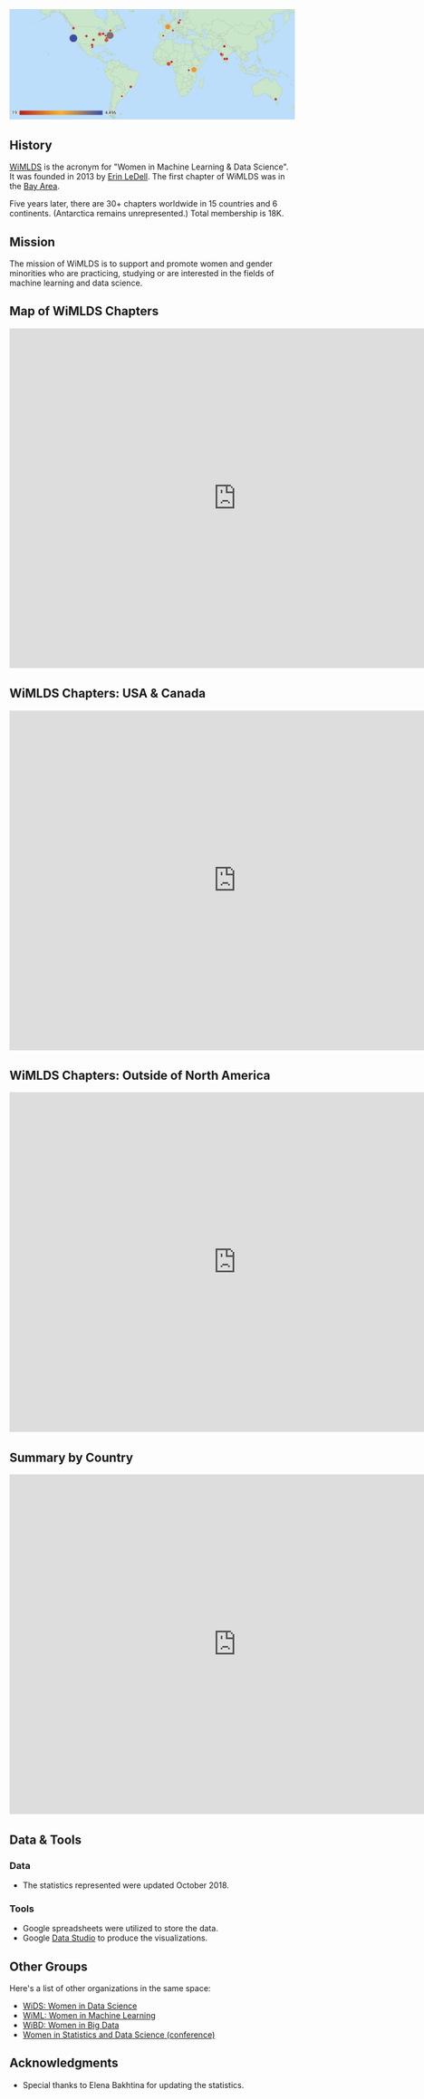 
<p>
<img src="../assets/images/wimlds_map2.png" />
</p>

## History

[WiMLDS](http://wimlds.org) is the acronym for "Women in Machine Learning & Data Science".  It was founded in 2013 by [Erin LeDell](https://twitter.com/ledell).  The first chapter of WiMLDS was in the [Bay Area](https://www.meetup.com/Bay-Area-Women-in-Machine-Learning-and-Data-Science/).

Five years later, there are 30+ chapters worldwide in 15 countries and 6 continents.  (Antarctica remains unrepresented.)  Total membership is 18K.


## Mission
The mission of WiMLDS is to support and promote women and gender minorities who are practicing, studying or are interested in the fields of machine learning and data science.


## Map of WiMLDS Chapters

<iframe width="800" height="600" src="https://datastudio.google.com/embed/reporting/1jwcw5flFvjGaTY-Lxh5ZLQg7H4dbV1xs/page/3hia" frameborder="0" style="border:0" allowfullscreen></iframe>


## WiMLDS Chapters:  USA & Canada

<iframe width="800" height="600" src="https://datastudio.google.com/embed/reporting/1jwcw5flFvjGaTY-Lxh5ZLQg7H4dbV1xs/page/Sjja" frameborder="0" style="border:0" allowfullscreen></iframe>

## WiMLDS Chapters:  Outside of North America

<iframe width="800" height="600" src="https://datastudio.google.com/embed/reporting/1jwcw5flFvjGaTY-Lxh5ZLQg7H4dbV1xs/page/shja" frameborder="0" style="border:0" allowfullscreen></iframe>

## Summary by Country

<iframe width="800" height="600" src="https://datastudio.google.com/embed/reporting/1jwcw5flFvjGaTY-Lxh5ZLQg7H4dbV1xs/page/rpja" frameborder="0" style="border:0" allowfullscreen></iframe>

## Data & Tools

### Data
- The statistics represented were updated October 2018.

### Tools
- Google spreadsheets were utilized to store the data.
- Google [Data Studio](https://datastudio.google.com/u/0/navigation/reporting) to produce the visualizations.

## Other Groups
Here's a list of other organizations in the same space:    
- [WiDS:  Women in Data Science](https://www.widsconference.org/)
- [WiML:  Women in Machine Learning](https://wimlworkshop.org/)
- [WiBD:  Women in Big Data](https://www.womeninbigdata.org/)
- [Women in Statistics and Data Science (conference)](http://www.amstat.org/ASA/Meetings/Women-in-Statistics-and-Data-Science.aspx)

## Acknowledgments
- Special thanks to Elena Bakhtina for updating the statistics. 
